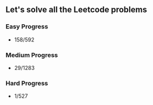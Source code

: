 
## Let's solve all the Leetcode problems

### Easy Progress
* 158/592

### Medium Progress
* 29/1283

### Hard Progress
* 1/527
